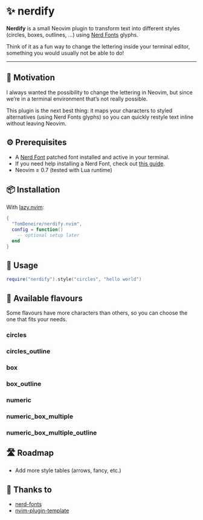 # ✨ nerdify

**Nerdify** is a small Neovim plugin to transform text into different styles (circles, boxes, outlines, …) using [Nerd Fonts](https://github.com/ryanoasis/nerd-fonts) glyphs.

Think of it as a fun way to change the lettering inside your terminal editor, something you would usually not be able to do!

---

## 🎯 Motivation

I always wanted the possibility to change the lettering in Neovim, but since we’re in a terminal environment that’s not really possible.  

This plugin is the next best thing: it maps your characters to styled alternatives (using Nerd Fonts glyphs) so you can quickly restyle text inline without leaving Neovim.


## ⚙️ Prerequisites

- A [Nerd Font](https://github.com/ryanoasis/nerd-fonts) patched font installed and active in your terminal.
- If you need help installing a Nerd Font, check out [this guide](https://www.nerdfonts.com/font-installation).
- Neovim ≥ 0.7 (tested with Lua runtime)  


## 📦 Installation

With [lazy.nvim](https://github.com/folke/lazy.nvim):

```lua
{
  "TomDeneire/nerdify.nvim",
  config = function()
    -- optional setup later
  end
}
```

## 🚀 Usage

```lua
require("nerdify").style("circles", "hello world")
```

## 🎨 Available flavours

Some flavours have more characters than others, so you can choose the one that fits your needs.

### circles

### circles_outline

### box

### box_outline

### numeric

### numeric_box_multiple

### numeric_box_multiple_outline

## 🛣️ Roadmap

-  Add more style tables (arrows, fancy, etc.)

## 🙏 Thanks to

- [nerd-fonts](https://github.com/ryanoasis/nerd-fonts)
- [nvim-plugin-template](https://github.com/ellisonleao/nvim-plugin-template)


